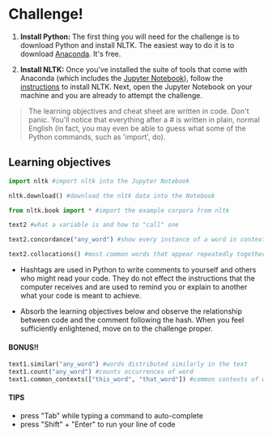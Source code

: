 # Challenge!

1. **Install Python:** The first thing you will need for the challenge is to download Python and install NLTK. The easiest way to do it is to download [Anaconda](https://www.continuum.io/downloads). It's free.

2. **Install NLTK:** Once you've installed the suite of tools that come with Anaconda \(which includes the [Jupyter Notebook](http://jupyter.org/)\), follow the [instructions](http://www.nltk.org/install.html) to install NLTK. Next, open the Jupyter Notebook on your machine and you are already to attempt the challenge.
> The learning objectives and cheat sheet are written in code. Don't panic. You'll notice that everything after a \# is written in plain, normal English \(in fact, you may even be able to guess what some of the Python commands, such as 'import', do\).

## Learning objectives

```python
import nltk #import nltk into the Jupyter Notebook

nltk.download() #download the nltk data into the Notebook

from nltk.book import * #import the example corpora from nltk

text2 #what a variable is and how to "call" one

text2.concordance("any_word") #show every instance of a word in context

text2.collocations() #most common words that appear repeatedly together
```

* Hashtags are used in Python to write comments to yourself and others who might read your code. They do not effect the instructions that the computer receives and are used to remind you or explain to another what your code is meant to achieve.

* Absorb the learning objectives below and observe the relationship between code and the comment following the hash. When you feel sufficiently enlightened, move on to the challenge proper.

#### BONUS!!

```python
text1.similar("any_word") #words distributed similarly in the text
text1.count("any_word") #counts occurrences of word
text1.common_contexts(["this_word", "that_word"]) #common contexts of words
```

#### TIPS

* press "Tab" while typing a command to auto-complete
* press "Shift" + "Enter" to run your line of code



